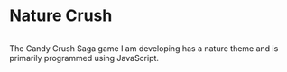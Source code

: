 <h1>Nature Crush</h1>
<img src="">


The Candy Crush Saga game I am developing has a nature theme and is primarily programmed using JavaScript.
